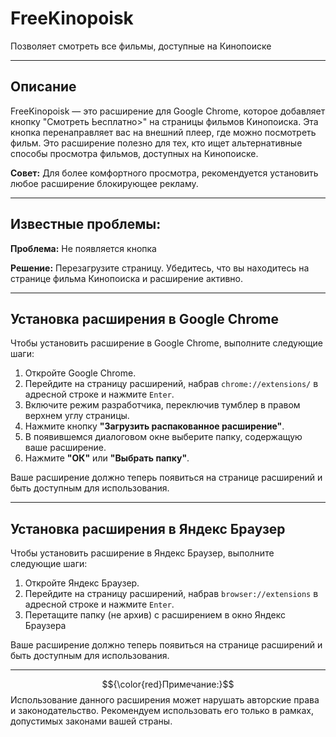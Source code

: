 # FreeKinopoisk

Позволяет смотреть все фильмы, доступные на Кинопоиске

---

## Описание

FreeKinopoisk — это расширение для Google Chrome, которое добавляет кнопку "Смотреть Ьесплатно>" на страницы фильмов Кинопоиска. Эта кнопка перенаправляет вас на внешний плеер, где можно посмотреть фильм. Это расширение полезно для тех, кто ищет альтернативные способы просмотра фильмов, доступных на Кинопоиске.

**Совет:** Для более комфортного просмотра, рекомендуется установить любое расширение блокирующее рекламу.

---

## Известные проблемы:

**Проблема:** Не появляется кнопка

**Решение:** Перезагрузите страницу. Убедитесь, что вы находитесь на странице фильма Кинопоиска и расширение активно.

---

## Установка расширения в Google Chrome

Чтобы установить расширение в Google Chrome, выполните следующие шаги:

1. Откройте Google Chrome.
2. Перейдите на страницу расширений, набрав `chrome://extensions/` в адресной строке и нажмите `Enter`.
3. Включите режим разработчика, переключив тумблер в правом верхнем углу страницы.
4. Нажмите кнопку **"Загрузить распакованное расширение"**.
5. В появившемся диалоговом окне выберите папку, содержащую ваше расширение.
6. Нажмите **"ОК"** или **"Выбрать папку"**.

Ваше расширение должно теперь появиться на странице расширений и быть доступным для использования.

---

## Установка расширения в Яндекс Браузер

Чтобы установить расширение в Яндекс Браузер, выполните следующие шаги:

1. Откройте Яндекс Браузер.
2. Перейдите на страницу расширений, набрав `browser://extensions` в адресной строке и нажмите `Enter`.
3. Перетащите папку (не архив) с расширением в окно Яндекс Браузера

Ваше расширение должно теперь появиться на странице расширений и быть доступным для использования.

---

$${\color{red}Примечание:}$$ Использование данного расширения может нарушать авторские права и законодательство. Рекомендуем использовать его только в рамках, допустимых законами вашей страны.



